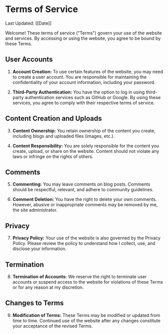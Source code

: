 # Terms of Service

Last Updated: [[Date]]

Welcome! These terms of service ("Terms") govern your use of the website and services. By accessing or using the website, you agree to be bound by these Terms.

## User Accounts

1. **Account Creation:** To use certain features of the website, you may need to create a user account. You are responsible for maintaining the confidentiality of your account information, including your password.

2. **Third-Party Authentication:** You have the option to log in using third-party authentication services such as GitHub or Google. By using these services, you agree to comply with their respective terms of service.

## Content Creation and Uploads

3. **Content Ownership:** You retain ownership of the content you create, including blogs and uploaded files (images, etc.).

4. **Content Responsibility:** You are solely responsible for the content you create, upload, or share on the website. Content should not violate any laws or infringe on the rights of others.

## Comments

5. **Commenting:** You may leave comments on blog posts. Comments should be respectful, relevant, and adhere to community guidelines.

6. **Comment Deletion:** You have the right to delete your own comments. However, abusive or inappropriate comments may be removed by me, the site administrator.

## Privacy

7. **Privacy Policy:** Your use of the website is also governed by the Privacy Policy. Please review the policy to understand how I collect, use, and disclose your information.

## Termination

8. **Termination of Accounts:** We reserve the right to terminate user accounts or suspend access to the website for violations of these Terms or for any reason at my discretion.

## Changes to Terms

9. **Modification of Terms:** These Terms may be modified or updated from time to time. Continued use of the website after any changes constitute your acceptance of the revised Terms.

